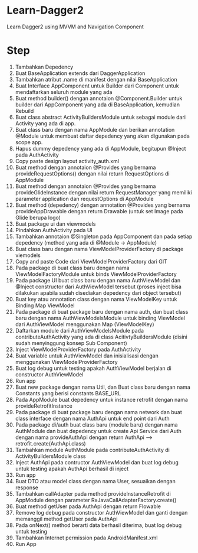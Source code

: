 # Learn-Dagger2
Learn Dagger2 using MVVM and Navigation Component

# Step
1. Tambahkan Depedency 
2. Buat BaseApplication extends dari DaggerApplication
3. Tambahkan atribut .name di manifest dengan nilai BaseApplication
4. Buat Interface AppComponent untuk Builder dari Component untuk mendaftarkan seluruh module yang ada
5. Buat method builder() dengan annotaion @Component.Builder untuk builder dari AppComponent yang ada di BaseApplication, kemudian Rebuild
6. Buat class abstract ActivityBuildersModule untuk sebagai module dari Activity yang ada di app.
7. Buat class baru dengan nama AppModule dan berikan annotation @Module untuk membuat daftar depedency yang akan digunakan pada scope app.
8. Hapus dummy depedency yang ada di AppModule, begitupun @Inject pada AuthActivity
9. Copy paste design layout activity_auth.xml
10. Buat method dengan annotaion @Provides yang bernama provideRequestOptions() dengan nilai return RequestOptions di AppModule
11. Buat method dengan annotaion @Provides yang bernama provideGlideInstance dengan nilai return RequestManager yang memiliki parameter application dan requestOptions di AppModule
12. Buat method (depedency) dengan annotation @Provides yang bernama provideAppDrawable dengan return Drawable (untuk set Image pada Glide berupa logo)
13. Buat package ui dan viewmodels
14. Pindahkan AuthActivity pada UI
15. Tambahkan annotaion @Singleton pada AppComponent dan pada setiap depedency (method yang ada di @Module -> AppModule)
16. Buat class baru dengan nama ViewModelProviderFactory di package viemodels
17. Copy and paste Code dari ViewModelProviderFactory dari GIT
18. Pada package di buat class baru dengan nama ViewModelFactoryModule untuk binds ViewModelProviderFactory
19. Pada package UI buat class baru dengan nama AuthViewModel dan @Inject constructor dari AuthViewModel tersebut (proses inject bisa dilakukan apabila sudah disediakan depedency dari object tersebut)
20. Buat key atau annotation class dengan nama ViewModelKey untuk Binding Map ViewModel
21. Pada package di buat package baru dengan nama auth, dan buat class baru dengan nama AuthViewModelsModule untuk binding ViewModel dari AuthViewModel menggunakan Map (ViewModelKey)
22. Daftarkan module dari AuthViewModelsModule pada contributeAuthActivity yang ada di class AcitivtyBuildersModule (disini sudah menyinggung konsep Sub Component) 
23. Inject ViewModelProviderFactory pada AuthActivity
24. Buat variable untuk AuthViewModel dan inisialisasi dengan menggunakan ViewModelProviderFactory
25. Buat log debug untuk testing apakah AuthViewModel berjalan di constructor AuthViewModel
26. Run app
27. Buat new package dengan nama Util, dan Buat class baru dengan nama Constants yang berisi constants BASE_URL
28. Pada AppModule buat depedency untuk instance retrofit dengan nama provideRetrofitInstance
29. Pada package di buat package baru dengan nama network dan buat class interface dengan nama AuthApi untuk end point dari Auth
30. Pada package di/auth buat class baru (module baru) dengan nama AuthModule dan buat depedency untuk create Api Service dari Auth dengan nama provideAuthApi dengan return AuthApi --> retrofit.create(AuthApi.class)
31. Tambahkan module AuthModule pada contributeAuthActivity di ActivityBuildersModule class
32. Inject AuthApi pada contructor AuthViewModel dan buat log debug untuk testing apakah AuthApi berhasil di inject
33. Run app
34. Buat DTO atau model class dengan nama User, sesuaikan dengan response
35. Tambahkan callAdapter pada method provideInstanceRetrofit di AppModule dengan parameter RxJavaCallAdapterFactory.create()
36. Buat method getUser pada AuthApi dengan return Flowable
37. Remove log debug pada constructor AuthViewModel dan ganti dengan memanggil method getUser pada AuthApi
38. Pada onNext() method berarti data berhasil diterima, buat log debug untuk testing
39. Tambahkan Internet permission pada AndroidManifest.xml
40. Run App
